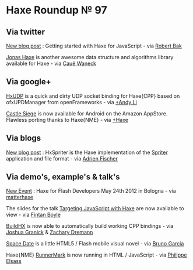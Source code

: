 [_template]: ../templates/roundup.html
# Haxe Roundup № 97

## Via twitter

[New blog post][link 1] : Getting started with Haxe for JavaScript - via [Robert Bak][link 2]

[Jonas Haxe][link 3] is another awesome data structure and algorithms library available for Haxe - via [Cauê Waneck][link 4]

## Via google+

[HxUDP][link 5] is a quick and dirty UDP socket binding for Haxe{CPP} based on ofxUPDManager from openFrameworks - via [+Andy Li][link 6]

[Castle Siege][link 7] is now available for Android on the Amazon AppStore. Flawless porting thanks to Haxe{NME} - via [+Haxe][link 8]

## Via blogs

[New blog post][link 9] : HxSpriter is the Haxe implementation of the [Spriter][link 10] application and file format - via [Adrien Fischer][link 11]

## Via demo's, example's &amp; talk's

[New Event][link 12] : Haxe for Flash Developers May 24th 2012 in Bologna - via [matterhaxe][link 13]

The slides for the talk [Targeting JavaScript with Haxe][link 14] are now available to view - via [Fintan Boyle][link 15]

[BuildHX][link 16] is now able to automatically build working CPP bindings - via [Joshua Granick][link 17] &amp; [Zachary Dremann][link 18]

[Space Date][link 19] is a little HTML5 / Flash mobile visual novel - via [Bruno Garcia][link 20]

Haxe{NME} [RunnerMark][link 21] is now running in HTML / JavaScript - via [Philippe Elsass][link 22]

[link 1]: http://robertbak.com/wordpress/2012/05/getting-started-with-haxe-for-javascript/ "New blog post"
[link 2]: https://www.twitter.com/#!/robertbak "Robert Bak"
[link 3]: http://code.google.com/p/jonas-haxe/ "Jonas Haxe"
[link 4]: https://www.twitter.com/#!/cwaneck "Cauê Waneck"
[link 5]: https://github.com/andyli/hxudp "HxUDP"
[link 6]: https://plus.google.com/103072111939588180332 "+Andy Li"
[link 7]: http://www.amazon.com/gp/product/B00823P6CE "Castle Siege"
[link 8]: https://plus.google.com/u/0/113704686911055424796 "+Haxe"
[link 9]: http://revolugame.com/hxspriter-spriter/ "New blog post"
[link 10]: http://www.brashmonkey.com/spriter.htm "Spriter"
[link 11]: https://www.twitter.com/#!/revolugame "Adrien Fischer"
[link 12]: http://www.whymca.org/intervento/haxe-flash-developers "New Event"
[link 13]: https://www.twitter.com/#!/matterhaxe "matterhaxe"
[link 14]: http://fboyle.com/presentations/haxejs/#1 "Targeting JavaScript with Haxe"
[link 15]: https://www.twitter.com/#!/fintanb "Fintan Boyle"
[link 16]: https://github.com/jgranick/buildhx "BuildHX"
[link 17]: https://www.twitter.com/#!/singmajesty "Joshua Granick"
[link 18]: https://www.twitter.com/#!/Dr_Emann "Zachary Dremann"
[link 19]: https://aduros.com/space-date/ "Space Date"
[link 20]: https://www.twitter.com/#!/b_garcia "Bruno Garcia"
[link 21]: http://philippe.elsass.me/lab/RunnerMark/ "RunnerMark"
[link 22]: https://www.twitter.com/#!/elsassph "Philippe Elsass"

